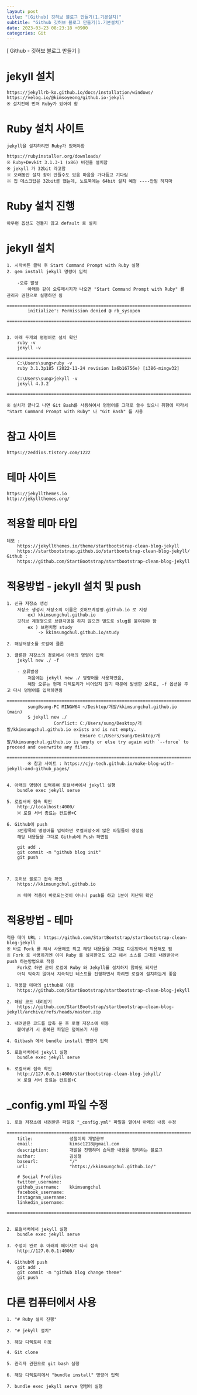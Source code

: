 ```yaml
---
layout: post
title: "[Github] 깃허브 블로그 만들기(1.기본설치)"
subtitle: "Github 깃허브 블로그 만들기(1.기본설치)"
date: 2023-03-23 08:23:18 +0900
categories: Git
---
```

[ Github - 깃허브 블로그 만들기 ]

# jekyll 설치
	https://jekyllrb-ko.github.io/docs/installation/windows/
	https://velog.io/@kimsoyeong/github.io-jekyll
	※ 설치전에 먼저 Ruby가 있어야 함

# Ruby 설치 사이트 
	jekyll을 설치하려면 Ruby가 있어야함

	https://rubyinstaller.org/downloads/
	※ Ruby+Devkit 3.1.3-1 (x86) 버전을 설치함
	※ jekyll 가 32bit 라고함
	※ 오래동안 설치 창이 안뜰수도 있음 마음을 가다듬고 기다림
	※ 집 데스크탑은 32bit를 했는데, 노트북에는 64bit 설치 예정 ----안됨 하지마

# Ruby 설치 진행
	아무런 옵션도 건들지 않고 default 로 설치

# jekyll 설치
	1. 시작버튼 클릭 후 Start Command Prompt with Ruby 실행
	2. gem install jekyll 명령어 입력
		
		-오류 발생 
			아래와 같이 오류메시지가 나오면 "Start Command Prompt with Ruby" 를 관리자 권한으로 실행하면 됨
			=================================================================================================================
			initialize': Permission denied @ rb_sysopen
			=================================================================================================================


	3. 아래 두개의 명령어로 설치 확인
		ruby -v 
		jekyll -v
		======================================================================================================
		C:\Users\sung>ruby -v
		ruby 3.1.3p185 (2022-11-24 revision 1a6b16756e) [i386-mingw32]

		C:\Users\sung>jekyll -v
		jekyll 4.3.2
		======================================================================================================

	※ 설치가 끝나고 나면 Git Bash를 사용하여서 명령어를 그대로 쓸수 있으니 취향에 따라서
	"Start Command Prompt with Ruby" 나 "Git Bash" 를 사용


	


# 참고 사이트
	https://zeddios.tistory.com/1222


# 테마 사이트
	https://jekyllthemes.io
	http://jekyllthemes.org/


# 적용할 테마 타입
	데모 : 
		https://jekyllthemes.io/theme/startbootstrap-clean-blog-jekyll
		https://startbootstrap.github.io/startbootstrap-clean-blog-jekyll/
	Github : 
		https://github.com/StartBootstrap/startbootstrap-clean-blog-jekyll
	

# 적용방법 - jekyll 설치 및 push

	1. 신규 저장소 생성
		저장소 생성시 저장소의 이름은 깃허브계정명.github.io 로 지정
			ex) kkimsungchul.github.io
		깃허브 계정명으로 브런치명을 하지 않으면 별도로 slug를 붙여줘야 함
			ex ) 브런치명 study
				-> kkimsungchul.github.io/study
	
	2. 해당저장소를 로컬에 클론
	
	3. 클론한 저장소의 경로에서 아래의 명령어 입력
		jekyll new ./ -f
		
		- 오류발생
			처음에는 jekyll new ./ 명령어를 사용하였음,
			해당 오류는 현재 디렉토리가 비어있지 않기 때문에 발생한 오류로, -f 옵션을 주고 다시 명령어를 입력하면됨
			======================================================================================================
			sung@sung-PC MINGW64 ~/Desktop/개발/kkimsungchul.github.io (main)
			$ jekyll new ./
					  Conflict: C:/Users/sung/Desktop/개발/kkimsungchul.github.io exists and is not empty.
								Ensure C:/Users/sung/Desktop/개발/kkimsungchul.github.io is empty or else try again with `--force` to proceed and overwrite any files.
			======================================================================================================
			※ 참고 사이트 : https://cjy-tech.github.io/make-blog-with-jekyll-and-github_pages/
			

	4. 아래의 명령어 입력하여 로컬서버에서 jekyll 실행
		bundle exec jekyll serve
	
	5. 로컬서버 접속 확인
		http://localhost:4000/
		※ 로컬 서버 종료는 컨트롤+C

	6. Github에 push
		3번항목의 명령어를 입력하면 로컬저장소에 많은 파일들이 생성됨
		해당 내용들을 그대로 Github에 Push 하면됨
		
		git add .
		git commit -m "github blog init"
		git push



	7. 깃허브 블로그 접속 확인
		https://kkimsungchul.github.io

		※ 테마 적용이 바로되는것이 아니니 push를 하고 1분이 지난뒤 확인


# 적용방법 - 테마
	적용 테마 URL : https://github.com/StartBootstrap/startbootstrap-clean-blog-jekyll
	※ 바로 Fork 를 해서 사용해도 되고 해당 내용들을 그대로 다운받아서 적용해도 됨
	※ Fork 로 사용하기엔 이미 Ruby 를 설치한것도 있고 해서 소스를 그대로 내려받아서 push 하는방법으로 적용
		Fork로 하면 굳이 로컬에 Ruby 와 Jekyll를 설치하지 않아도 되지만
		아직 익숙치 않아서 지속적인 테스트를 진행하면서 하려면 로컬에 설치하는게 좋음

	1. 적용할 테마의 github로 이동
		https://github.com/StartBootstrap/startbootstrap-clean-blog-jekyll
	
	2. 해당 코드 내려받기
		https://github.com/StartBootstrap/startbootstrap-clean-blog-jekyll/archive/refs/heads/master.zip
	
	3. 내려받은 코드를 압축 푼 후 로컬 저장소에 이동
		붙여넣기 시 중복된 파일은 덮어쓰기 사용

	4. Gitbash 에서 bundle install 명령어 입력

	5. 로컬서버에서 jekyll 실행
		bundle exec jekyll serve
	
	6. 로컬서버 접속 확인
		http://127.0.0.1:4000/startbootstrap-clean-blog-jekyll/
		※ 로컬 서버 종료는 컨트롤+C

# _config.yml 파일 수정


	1. 로컬 저장소에 내려받은 파일중 "_config.yml" 파일을 열어서 아래의 내용 수정
		======================================================================================================
		title:              성철이의 개발공부
		email:              kimsc1218@gmail.com
		description:        개발을 진행하며 습득한 내용을 정리하는 블로그
		author:             김성철
		baseurl:            "/"
		url:                "https://kkimsungchul.github.io/"

		# Social Profiles
		twitter_username:   
		github_username:    kkimsungchul
		facebook_username:  
		instagram_username:  
		linkedin_username:
		====================================================================================


	2. 로컬서버에서 jekyll 실행
		bundle exec jekyll serve
	
	3. 수정이 완료 후 아래의 페이지로 다시 접속
		http://127.0.0.1:4000/
	
	4. Github에 push
		git add .
		git commit -m "github blog change theme"
		git push


# 다른 컴퓨터에서 사용

	1. "# Ruby 설치 진행"

	2. "# jekyll 설치"

	3. 해당 디렉토리 이동

	4. Git clone 

	5. 관리자 권한으로 git bash 실행

	6. 해당 디렉토리에서 "bundle install" 명령어 입력

	7. bundle exec jekyll serve 명령어 실행

	
	
